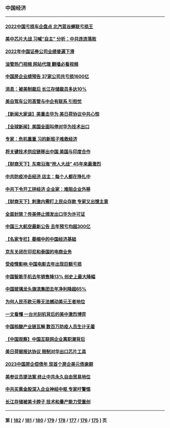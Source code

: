 ### 中国经济
---
#### [2022中国亏损车企盘点 北汽蓝谷蝉联亏损王](../../pages/ncid283/n13920391.md?02021245) 
#### [美中芯片大战 习喊“自主” 分析：中共连连落败](../../pages/ncid283/n13920089.md?02021245) 
#### [2022年中国证券公司业绩普遍下滑](../../pages/ncid283/n13920380.md?02021245) 
#### [油管热门视频 网站代理 翻墙必看视频](http://138.2.39.72:81/youtube.html?epic-marker?02021245)
#### [中国房企业绩预告 37家公司共亏损1600亿](../../pages/ncid283/n13920349.md?02021245) 
#### [消息：被美制裁后 长江存储裁员多达10%](../../pages/ncid283/n13920203.md?02021245) 
#### [美自驾车公司高管与中企有联系 引担忧](../../pages/ncid283/n13920341.md?02021245) 
#### [【新闻大家谈】美重击华为 美日荷协议中共心惊](../../pages/ncid283/n13920246.md?02021245) 
#### [【全球新闻】美国全面叫停对华为技术出口](../../pages/ncid283/n13920076.md?02021245) 
#### [专家：危机重重 习的新班子难救经济](../../pages/ncid283/n13919797.md?02021245) 
#### [将关键技术供应链移出中国 美国与印度合作](../../pages/ncid283/n13919690.md?02021245) 
#### [【财商天下】东南沿海“抢人大战” 45年来最激烈](../../pages/ncid283/n13919571.md?02021245) 
#### [中共防疫冲击经济 店主：每个人都在挣扎中](../../pages/ncid283/n13919550.md?02021245) 
#### [中共下令开工拼经济 企业家：难阻企业外移](../../pages/ncid283/n13919435.md?02021245) 
#### [【财商天下】刺激内需盯上民众存款 专家又出馊主意](../../pages/ncid283/n13918908.md?02021245) 
#### [全面封禁？传美停止颁发出口华为许可证](../../pages/ncid283/n13918976.md?02021245) 
#### [中国三大航空最新公告 去年预亏均超300亿](../../pages/ncid283/n13918782.md?02021245) 
#### [【名家专栏】萎缩中的中国经济基础](../../pages/ncid283/n13917274.md?02021245) 
#### [京东关闭在印尼和泰国的电商业务](../../pages/ncid283/n13918822.md?02021245) 
#### [受疫情影响 中国电影去年出现巨额亏损](../../pages/ncid283/n13918174.md?02021245) 
#### [中国智能手机去年销售降13% 创史上最大降幅](../../pages/ncid283/n13918125.md?02021245) 
#### [中国玻璃龙头旗滨集团去年净利降超65%](../../pages/ncid283/n13918112.md?02021245) 
#### [为何人民币欧元等无法撼动美元王者地位](../../pages/ncid283/n13917579.md?02021245) 
#### [一文看懂 一台光刻机背后的美中激烈博弈](../../pages/ncid283/n13916976.md?02021245) 
#### [中国核酸产业链瓦解 数百万防疫人员生计无着](../../pages/ncid283/n13917190.md?02021245) 
#### [【中国观察】中国互联网企业离职潮背后](../../pages/ncid283/n13917049.md?02021245) 
#### [美日荷据报达协议 限制对华出口芯片工具](../../pages/ncid283/n13916908.md?02021245) 
#### [2023中国房企偿债年 现首个房企美元债逾期](../../pages/ncid283/n13916905.md?02021245) 
#### [美参议员提法案 终止中共永久自由贸易地位](../../pages/ncid283/n13916826.md?02021245) 
#### [中共买黄金股深入企业神经中枢 专家吁警惕](../../pages/ncid283/n13916857.md?02021245) 
#### [长江存储被美卡脖子 技术和量产能力受重创](../../pages/ncid283/n13916234.md?02021245) 

---
#### 第 [ [182](./182.md?02021245) / [181](./181.md?02021245) / [180](./180.md?02021245) / [179](./179.md?02021245) / [178](./178.md?02021245) / [177](./177.md?02021245) / [176](./176.md?02021245) / [175](./175.md?02021245) ] 页

